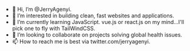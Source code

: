 - 👋 Hi, I’m @JerryAgenyi.
- 👀 I’m interested in building clean, fast websites and applications.
- 🌱 I’m currently learning JavaScript. vue.js or react.js on my mind...I'll pick one to fly with TailWindCSS.
- 💞️ I’m looking to collaborate on projects solving global health issues.
- 📫 How to reach me is best via twitter.com/jerryagenyi.

<!---
JerryAgenyi/JerryAgenyi is a ✨ special ✨ repository because its `README.md` (this file) appears on your GitHub profile.
You can click the Preview link to take a look at your changes.
--->
